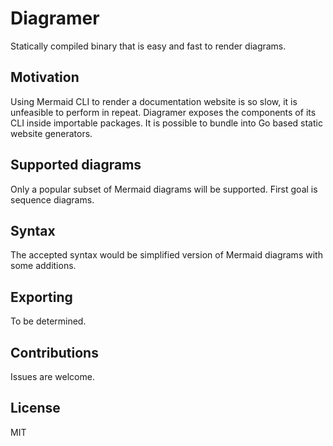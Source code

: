 # Diagramer

Statically compiled binary that is easy and fast to render diagrams.

## Motivation

Using Mermaid CLI to render a documentation website is so slow, it is unfeasible to perform in repeat. Diagramer exposes the components of its CLI inside importable packages. It is possible to bundle into Go based static website generators.

## Supported diagrams

Only a popular subset of Mermaid diagrams will be supported. First goal is sequence diagrams.

## Syntax

The accepted syntax would be simplified version of Mermaid diagrams with some additions.

## Exporting

To be determined.

## Contributions

Issues are welcome.

## License

MIT
